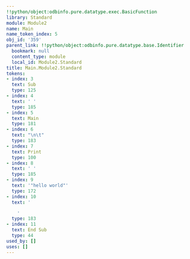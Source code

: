 ```yaml
---
!!python/object:odbinfo.pure.datatype.exec.BasicFunction
library: Standard
module: Module2
name: Main
name_token_index: 5
obj_id: '359'
parent_link: !!python/object:odbinfo.pure.datatype.base.Identifier
  bookmark: null
  content_type: module
  local_id: Module2.Standard
title: Main.Module2.Standard
tokens:
- index: 3
  text: Sub
  type: 125
- index: 4
  text: ' '
  type: 185
- index: 5
  text: Main
  type: 181
- index: 6
  text: "\n\t"
  type: 183
- index: 7
  text: Print
  type: 100
- index: 8
  text: ' '
  type: 185
- index: 9
  text: '"hello world"'
  type: 172
- index: 10
  text: '

    '
  type: 183
- index: 11
  text: End Sub
  type: 44
used_by: []
uses: []
---
```

